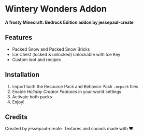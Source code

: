 # Wintery Wonders Addon

**A frosty Minecraft: Bedrock Edition addon by jessepaul-create**

## Features
- Packed Snow and Packed Snow Bricks
- Ice Chest (locked & unlocked) unlockable with Ice Key
- Custom loot and recipes

## Installation
1. Import both the Resource Pack and Behavior Pack `.mcpack` files
2. Enable *Holiday Creator Features* in your world settings
3. Activate both packs
4. Enjoy!

## Credits
Created by jessepaul-create.
Textures and sounds made with ❤️.